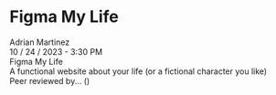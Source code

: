 # Figma My Life
Adrian Martinez
<br>
10 / 24 / 2023 - 3:30 PM
<br>
Figma My Life
<br>
A functional website about your life (or a fictional character you like)
<br>
Peer reviewed by... ()
